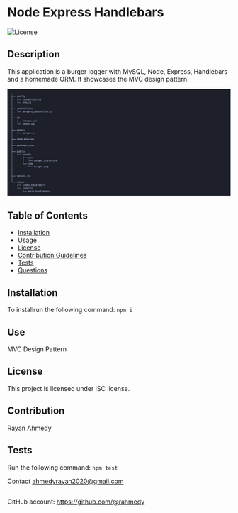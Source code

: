 # Node Express Handlebars
      
    
![License](https://img.shields.io/badge/License-ISC-blue.svg)
## Description
This application is a burger logger with MySQL, Node, Express, Handlebars and a homemade ORM. It showcases the MVC design pattern.

![](public/img/MVC.png)
## Table of Contents
* [Installation](#installation)
* [Usage](#usage)
* [License](#license)
* [Contribution Guidelines](#contribution-guidelines)
* [Tests](#tests)
* [Questions](#questions)
## Installation
To installrun the following command:
``` npm i ```
## Use
MVC Design Pattern
## License
This project is licensed under ISC license.
## Contribution 
Rayan Ahmedy
## Tests
Run the following command:
``` npm test ```


Contact ahmedyrayan2020@gmail.com
##
GitHub account:  https://github.com/@rahmedy
